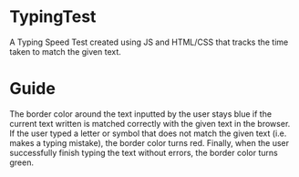 # TypingTest
A Typing Speed Test created using JS and HTML/CSS that tracks the time taken to match the given text. 

# Guide
The border color around the text inputted by the user stays blue if the current text written is matched correctly with the given text in the browser. If the user typed a letter or symbol that does not match the given text (i.e. makes a typing mistake), the border color turns red. Finally, when the user successfully finish typing the text without errors, the border color turns green.
